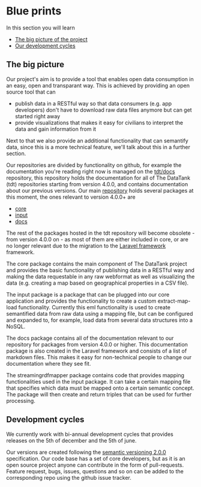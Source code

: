 # Blue prints

In this section you will learn

* [The big picture of the project](#project_setup)
* [Our development cycles](#devcycle)

<a id='project_setup' class='anchor'></a>
## The big picture

Our project's aim is to provide a tool that enables open data consumption in an easy, open and transparant way. This is achieved by providing an open source tool that can

* publish data in a RESTful way so that data consumers (e.g. app developers) don't have to download raw data files anymore but can get started right away
* provide visualizations that makes it easy for civilians to interpret the data and gain information from it

Next to that we also provide an additional functionality that can semantify data, since this is a more technical feature, we'll talk about this in a further section.

Our repositories are divided by functionality on github, for example the documentation you're reading right now is managed on the [tdt/docs](https://github.com/tdt/docs) repository, this repository holds the documentation for all of The DataTank (tdt) repositories starting from version 4.0.0, and contains documentation about our previous versions. Our main [repository](https://github.com/tdt) holds several packages at this moment, the ones relevant to version 4.0.0+ are

* [core](https://github.com/tdt/core)
* [input](https://github.com/tdt/input)
* [docs](https://github.com/tdt/docs)

The rest of the packages hosted in the tdt repository will become obsolete - from version 4.0.0 on - as most of them are either included in core, or are no longer relevant due to the migration to the [Laravel framework](http://laravel.com/) framework.

The core package contains the main component of The DataTank project and provides the basic functionality of publishing data in a RESTful way and making the data requestable in any raw webformat as well as visualizing the data (e.g. creating a map based on geographical properties in a CSV file).

The input package is a package that can be plugged into our core application and provides the functionality to create a custom extract-map-load functionality. Currently this eml functionality is used to create semantified data from raw data using a mapping file, but can be configured and expanded to, for example, load data from several data structures into a NoSQL.

The docs package contains all of the documentation relevant to our repository for packages from version 4.0.0 or higher. This documentation package is also created in the Laravel framework and consists of a list of markdown files. This makes it easy for non-technical people to change our documentation where they see fit.

The streamingrdfmapper package contains code that provides mapping functionalities used in the input package. It can take a certain mapping file that specifies which data must be mapped onto a certain semantic concept. The package will then create and return triples that can be used for further processing.

<a id='devcycle' class='anchor'></a>
## Development cycles

We currently work with bi-annual development cycles that provides releases on the 5th of december and the 5th of june.

Our versions are created following the [semantic versioning 2.0.0](http://semver.org/) specification. Our code base has a set of core developers, but as it is an open source project anyone can contribute in the form of pull-requests. Feature request, bugs, issues, questions and so on can be added to the corresponding repo using the github issue tracker.
